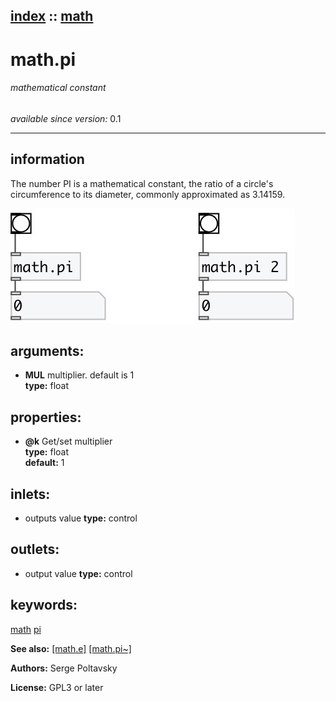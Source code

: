 [index](index.html) :: [math](category_math.html)
---

# math.pi

###### mathematical constant

*available since version:* 0.1

---


## information
The number PI is a mathematical constant, the ratio of a circle&#39;s circumference to
            its diameter, commonly approximated as 3.14159.



[![example](../examples/img/math.pi.jpg)](../examples/pd/math.pi.pd)



## arguments:

* **MUL**
multiplier. default is 1<br>
__type:__ float<br>





## properties:

* **@k** 
Get/set multiplier<br>
__type:__ float<br>
__default:__ 1<br>



## inlets:

* outputs value 
__type:__ control<br>



## outlets:

* output value
__type:__ control<br>



## keywords:

[math](keywords/math.html)
[pi](keywords/pi.html)



**See also:**
[\[math.e\]](math.e.html)
[\[math.pi~\]](math.pi~.html)




**Authors:** Serge Poltavsky




**License:** GPL3 or later





